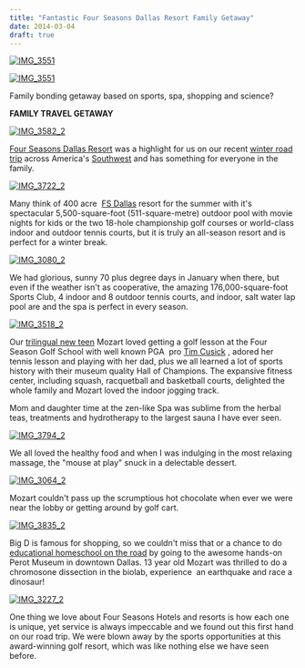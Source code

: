 ```yaml
---
title: "Fantastic Four Seasons Dallas Resort Family Getaway"
date: 2014-03-04
draft: true
---
```


[![IMG_3551](https://soultravelers3.typepad.com/.a/6a00e5502a9507883301a3fccc25dd970b-200wi "IMG_3551")](http://soultravelers3.typepad.com/.a/6a00e5502a9507883301a3fccc25dd970b-pi)  
  
  
  
  
  
  
  
  

<!--more-->  
[![IMG_3551](http://soultravelers3.typepad.com/.a/6a00e5502a9507883301a3fccc25e4970b-800wi "IMG_3551")](http://soultravelers3.typepad.com/.a/6a00e5502a9507883301a3fccc25e4970b-pi)  
  
Family bonding getaway based on sports, spa, shopping and science?

  
**FAMILY TRAVEL GETAWAY**  
  
[![IMG_3582_2](http://soultravelers3.typepad.com/.a/6a00e5502a9507883301a3fcce0e38970b-800wi "IMG_3582_2")](http://soultravelers3.typepad.com/.a/6a00e5502a9507883301a3fcce0e38970b-pi)  
  
  
[Four Seasons Dallas Resort](http://www.fourseasons.com/dallas/ "Four Seasons Dallas") was a highlight for us on our recent [winter road trip](http://soultravelers3new.local/2014/01/road-trip-usa-best-of-the-west.html "winter road trip") across America's [Southwest](http://soultravelers3new.local/2014/01/winter-road-trip-americas-southwest-.html "America's southwest") and has something for everyone in the family.  
  
[![IMG_3722_2](http://soultravelers3.typepad.com/.a/6a00e5502a9507883301a3fcce0ec6970b-800wi "IMG_3722_2")](http://soultravelers3.typepad.com/.a/6a00e5502a9507883301a3fcce0ec6970b-pi)  
  
  
Many think of 400 acre  [FS Dallas](http://soultravelers3new.local/2014/02/dallas-luxury-resort-arriving-to-big-d-in-style.html "Four Season Dallas") resort for the summer with it's spectacular 5,500-square-foot (511-square-metre) outdoor pool with movie nights for kids or the two 18-hole championship golf courses or world-class indoor and outdoor tennis courts, but it is truly an all-season resort and is perfect for a winter break.  
  
[![IMG_3080_2](http://soultravelers3.typepad.com/.a/6a00e5502a9507883301a3fcce0f31970b-800wi "IMG_3080_2")](http://soultravelers3.typepad.com/.a/6a00e5502a9507883301a3fcce0f31970b-pi)  
  
  
We had glorious, sunny 70 plus degree days in January when there, but even if the weather isn't as cooperative, the amazing 176,000-square-foot Sports Club, 4 indoor and 8 outdoor tennis courts, and indoor, salt water lap pool are and the spa is perfect in every season.   
  
[![IMG_3518_2](http://soultravelers3.typepad.com/.a/6a00e5502a9507883301a3fcce0f9f970b-800wi "IMG_3518_2")](http://soultravelers3.typepad.com/.a/6a00e5502a9507883301a3fcce0f9f970b-pi)  
  
  
  
Our [trilingual new teen](http://soultravelers3new.local/2014/03/celebrating-13th-birthday-in-healthy-ways-at-four-seasons-hotel-sydney.html "trilingual new teen") Mozart loved getting a golf lesson at the Four Season Golf School with well known PGA  pro [Tim Cusick](http://www.timcusickgolf.com/index.html "Tim Cusick golf teacher") , adored her tennis lesson and playing with her dad, plus we all learned a lot of sports history with their museum quality Hall of Champions. The expansive fitness center, including squash, racquetball and basketball courts, delighted the whole family and Mozart loved the indoor jogging track.  
  
Mom and daughter time at the zen-like Spa was sublime from the herbal teas, treatments and hydrotherapy to the largest sauna I have ever seen.    
  
[![IMG_3794_2](http://soultravelers3.typepad.com/.a/6a00e5502a9507883301a3fcd35f7f970b-800wi "IMG_3794_2")](http://soultravelers3.typepad.com/.a/6a00e5502a9507883301a3fcd35f7f970b-pi)  
  
  
We all loved the healthy food and when I was indulging in the most relaxing massage, the "mouse at play" snuck in a delectable dessert.  
  
[![IMG_3064_2](http://soultravelers3.typepad.com/.a/6a00e5502a9507883301a3fcd3601a970b-800wi "IMG_3064_2")](http://soultravelers3.typepad.com/.a/6a00e5502a9507883301a3fcd3601a970b-pi)  
  
Mozart couldn't pass up the scrumptious hot chocolate when ever we were near the lobby or getting around by golf cart.  
  
[![IMG_3835_2](http://soultravelers3.typepad.com/.a/6a00e5502a9507883301a73d8e5490970d-800wi "IMG_3835_2")](http://soultravelers3.typepad.com/.a/6a00e5502a9507883301a73d8e5490970d-pi)  
  
  
Big D is famous for shopping, so we couldn't miss that or a chance to do [educational homeschool on the road](http://soultravelers3new.local/2014/02/home-school-science-unschool-and-world-school-tips.html "educational homeschool on the road") by going to the awesome hands-on  Perot Museum in downtown Dallas. 13 year old Mozart was thrilled to do a chromosone dissection in the biolab, experience  an earthquake and race a dinosaur!  
  
[![IMG_3227_2](http://soultravelers3.typepad.com/.a/6a00e5502a9507883301a3fcd3610d970b-800wi "IMG_3227_2")](http://soultravelers3.typepad.com/.a/6a00e5502a9507883301a3fcd3610d970b-pi)  
  
  
One thing we love about Four Seasons Hotels and resorts is how each one is unique, yet service is always impeccable and we found out this first hand on our road trip. We were blown away by the sports opportunities at this award-winning golf resort, which was like nothing else we have seen before.
